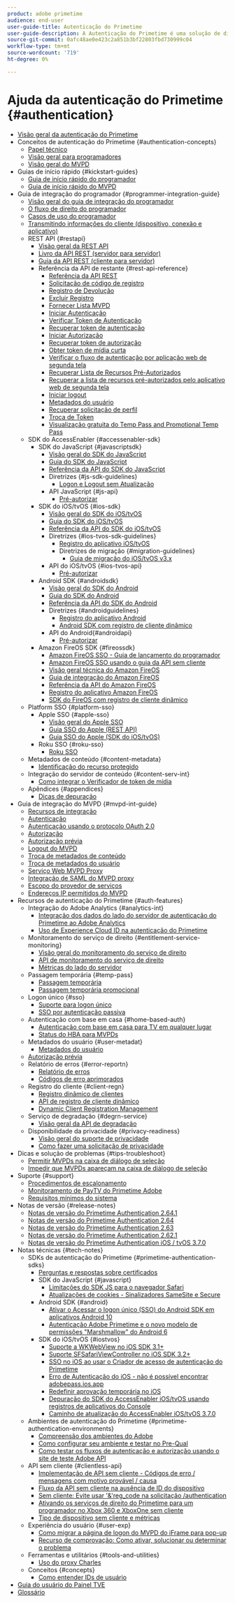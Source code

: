 ```yaml
---
product: adobe primetime
audience: end-user
user-guide-title: Autenticação do Primetime
user-guide-description: A Autenticação do Primetime é uma solução de direito para TV em qualquer lugar, fornecendo uma estrutura modular para determinar se alguém que solicita acesso a um recurso tem direito a ele.
source-git-commit: 0afc48ae0e423c2a851b3bf22803fbd730999c04
workflow-type: tm+mt
source-wordcount: '719'
ht-degree: 0%

---
```



# Ajuda da autenticação do Primetime {#authentication}

+ [Visão geral da autenticação do Primetime](home.md)
+ Conceitos de autenticação do Primetime {#authentication-concepts}
   + [Papel técnico](technical-paper.md)
   + [Visão geral para programadores](programmer-overview.md)
   + [Visão geral do MVPD](mvpd-overview.md)
+ Guias de início rápido {#kickstart-guides}
   + [Guia de início rápido do programador](programmer-kickstart-guide.md)
   + [Guia de início rápido do MVPD](mvpd-kickstart-guide.md)
+ Guia de integração do programador {#programmer-integration-guide}
   + [Visão geral do guia de integração do programador](programmer-integration-guide-overview.md)
   + [O fluxo de direito do programador](entitlement-flow.md)
   + [Casos de uso do programador](programmer-use-cases.md)
   + [Transmitindo informações do cliente (dispositivo, conexão e aplicativo)](passing-client-information-device-connection-and-application.md)
   + REST API {#restapi}
      + [Visão geral da REST API](rest-api-overview.md)
      + [Livro da API REST (servidor para servidor)](rest-api-cookbook-servertoserver.md)
      + [Guia da API REST (cliente para servidor)](rest-api-cookbook-clienttoserver.md)
      + Referência da API de restante {#rest-api-reference}
         + [Referência da API REST](rest-api-reference.md)
         + [Solicitação de código de registro](registration-code-request.md)
         + [Registro de Devolução](return-registration-record.md)
         + [Excluir Registro](delete-registration-record.md)
         + [Fornecer Lista MVPD](provide-mvpd-list.md)
         + [Iniciar Autenticação](initiate-authentication.md)
         + [Verificar Token de Autenticação](check-authentication-token.md)
         + [Recuperar token de autenticação](retrieve-authentication-token.md)
         + [Iniciar Autorização](initiate-authorization.md)
         + [Recuperar token de autorização](retrieve-authorization-token.md)
         + [Obter token de mídia curta](obtain-short-media-token.md)
         + [Verificar o fluxo de autenticação por aplicação web de segunda tela](check-authentication-flow-by-second-screen-web-app.md)
         + [Recuperar Lista de Recursos Pré-Autorizados](retrieve-list-of-preauthorized-resources.md)
         + [Recuperar a lista de recursos pré-autorizados pelo aplicativo web de segunda tela](retrieve-list-of-preauthorized-resources-by-second-screen-web-app.md)
         + [Iniciar logout](initiate-logout.md)
         + [Metadados do usuário](user-metadata.md)
         + [Recuperar solicitação de perfil](retrieve-profilerequest.md)
         + [Troca de Token](token-exchange.md)
         + [Visualização gratuita do Temp Pass and Promotional Temp Pass](free-preview-for-temp-pass-and-promotional-temp-pass.md)
   + SDK do AccessEnabler {#accessenabler-sdk}
      + SDK do JavaScript {#javascriptsdk}
         + [Visão geral do SDK do JavaScript](javascript-sdk-overview.md)
         + [Guia do SDK do JavaScript](javascript-sdk-cookbook.md)
         + [Referência da API do SDK do JavaScript](javascript-sdk-api-reference.md)
         + Diretrizes {#js-sdk-guidelines}
            + [Logon e Logout sem Atualização](refreshless-login-and-logout.md)
         + API JavaScript {#js-api}
            + [Pré-autorizar](js-preauthorize.md)
      + SDK do iOS/tvOS {#ios-sdk}
         + [Visão geral do SDK do iOS/tvOS](iostvos-sdk-overview.md)
         + [Guia do SDK do iOS/tvOS](iostvos-sdk-cookbook.md)
         + [Referência da API do SDK do iOS/tvOS](iostvos-sdk-api-reference.md)
         + Diretrizes {#ios-tvos-sdk-guidelines}
            + [Registro do aplicativo iOS/tvOS](iostvos-application-registration.md)
            + Diretrizes de migração {#migration-guidelines}
               + [Guia de migração do iOS/tvOS v3.x](iostvos-v3x-migration-guide.md)
         + API do iOS/tvOS {#ios-tvos-api}
            + [Pré-autorizar](preauthorize.md)
      + Android SDK {#androidsdk}
         + [Visão geral do SDK do Android](android-sdk-overview.md)
         + [Guia do SDK do Android](android-sdk-cookbook.md)
         + [Referência da API do SDK do Android](android-sdk-api-reference.md)
         + Diretrizes {#androidguidelines}
            + [Registro do aplicativo Android](android-application-registration.md)
            + [Android SDK com registro de cliente dinâmico](android-sdk-with-dynamic-client-registration.md)
         + API do Android{#androidapi}
            + [Pré-autorizar](preauthorize-android.md)
      + Amazon FireOS SDK {#fireossdk}
         + [Amazon FireOS SSO - Guia de lançamento do programador](amazon-firetv-sso-programmer-kickoff-guide.md)
         + [Amazon FireOS SSO usando o guia da API sem cliente](amazon-fireos-sso-using-clientless-api-cookbook.md)
         + [Visão geral técnica do Amazon FireOS](amazon-fireos-technical-overview.md)
         + [Guia de integração do Amazon FireOS](amazon-fireos-integration-cookbook.md)
         + [Referência da API do Amazon FireOS](amazon-fireos-native-client-api-reference.md)
         + [Registro do aplicativo Amazon FireOS](amazon-fireos-application-registration.md)
         + [SDK do FireOS com registro de cliente dinâmico](fireos-sdk-with-dynamic-client-registration.md)
   + Platform SSO {#platform-sso}
      + Apple SSO {#apple-sso}
         + [Visão geral do Apple SSO](apple-sso-overview.md)
         + [Guia SSO do Apple (REST API)](apple-sso-cookbook-rest-api.md)
         + [Guia SSO do Apple (SDK do iOS/tvOS)](apple-sso-cookbook-iostvos-sdk.md)
      + Roku SSO {#roku-sso}
         + [Roku SSO](roku-sso-overview.md)
   + Metadados de conteúdo {#content-metadata}
      + [Identificação do recurso protegido](identify-protected-resources.md)
   + Integração do servidor de conteúdo {#content-serv-int}
      + [Como integrar o Verificador de token de mídia](media-token-verifier-int.md)
   + Apêndices {#appendices}
      + [Dicas de depuração](appendix-b-debugging-tips.md)
+ Guia de integração do MVPD {#mvpd-int-guide}
   + [Recursos de integração](mvpd-integr-features.md)
   + [Autenticação](authn-usecase.md)
   + [Autenticação usando o protocolo OAuth 2.0](authn-oauth2-protocol.md)
   + [Autorização](authz-usecase.md)
   + [Autorização prévia](mvpd-preflight-authz.md)
   + [Logout do MVPD](usecase-mvpd-logout.md)
   + [Troca de metadados de conteúdo](mvpd-content-metadata-exchange.md)
   + [Troca de metadados do usuário](mvpd-user-metadata-exchng.md)
   + [Serviço Web MVPD Proxy](proxy-mvpd-webserv.md)
   + [Integração de SAML do MVPD proxy](proxy-mvpd-saml-int.md)
   + [Escopo do provedor de serviços](serv-provider-scoping.md)
   + [Endereços IP permitidos do MVPD](mvpd-listing-ip-addres.md)
+ Recursos de autenticação do Primetime {#auth-features}
   + Integração do Adobe Analytics {#analytics-int}
      + [Integração dos dados do lado do servidor de autenticação do Primetime ao Adobe Analytics](integrate-authn-servr-data-analytics.md)
      + [Uso de Experience Cloud ID na autenticação do Primetime](exp-cloud-id-authn.md)
   + Monitoramento do serviço de direito {#entitlement-service-monitoring}
      + [Visão geral do monitoramento do serviço de direito](entitlement-service-monitoring-overview.md)
      + [API de monitoramento do serviço de direito](entitlement-service-monitoring-api.md)
      + [Métricas do lado do servidor](understanding-serverside-metrics.md)
   + Passagem temporária {#temp-pass}
      + [Passagem temporária](temp-pass.md)
      + [Passagem temporária promocional](promotional-temp-pass.md)
   + Logon único {#sso}
      + [Suporte para logon único](sso-support.md)
      + [SSO por autenticação passiva](sso-passive-authn.md)
   + Autenticação com base em casa {#home-based-auth}
      + [Autenticação com base em casa para TV em qualquer lugar](home-based-authn-tve.md)
      + [Status do HBA para MVPDs](hba-status-mvpds.md)
   + Metadados do usuário {#user-metadat}
      + [Metadados do usuário](user-metadata-feature.md)
   + [Autorização prévia](preflight-authz.md)
   + Relatório de erros {#error-reportn}
      + [Relatório de erros](error-reporting.md)
      + [Códigos de erro aprimorados](enhanced-error-codes.md)
   + Registro do cliente {#client-regn}
      + [Registro dinâmico de clientes](dynamic-client-registration.md)
      + [API de registro de cliente dinâmico](dynamic-client-registration-api.md)
      + [Dynamic Client Registration Management](dynamic-client-registration-management.md)
   + Serviço de degradação {#degrn-service}
      + [Visão geral da API de degradação](degradation-api-overview.md)
   + Disponibilidade da privacidade {#privacy-readiness}
      + [Visão geral do suporte de privacidade](privacy-supp-overview.md)
      + [Como fazer uma solicitação de privacidade](make-privacy-req.md)
+ Dicas e solução de problemas {#tips-troubleshoot}
   + [Permitir MVPDs na caixa de diálogo de seleção](allow-mvpd-selectn-dialog.md)
   + [Impedir que MVPDs apareçam na caixa de diálogo de seleção](prevent-mvpd-selectn-dialog.md)
+ Suporte {#support}
   + [Procedimentos de escalonamento](escalation-procedures.md)
   + [Monitoramento de PayTV do Primetime Adobe](monitoring-adobe-pay-tv-pass.md)
   + [Requisitos mínimos do sistema](minimum-system-requirements.md)
+ Notas de versão {#release-notes}
   + [Notas de versão do Primetime Authentication 2.64.1](auth-rn-2641.md)
   + [Notas de versão do Primetime Authentication 2.64](auth-rn-264.md)
   + [Notas de versão do Primetime Authentication 2.63](auth-rn-263.md)
   + [Notas de versão do Primetime Authentication 2.62.1](auth-rn-2621.md)
   + [Notas de versão do Primetime Authentication iOS / tvOS 3.7.0](authn-rn-ios-tvos-370.md)
+ Notas técnicas {#tech-notes}
   + SDKs de autenticação do Primetime {#primetime-authentication-sdks}
      + [Perguntas e respostas sobre certificados](certificates-qa.md)
      + SDK do JavaScript {#javascript}
         + [Limitações do SDK JS para o navegador Safari](js-sdk-limitations-for-safari-browser.md)
         + [Atualizações de cookies - Sinalizadores SameSite e Secure](cookies-updates--samesite-and-secure-flags.md)
      + Android SDK {#android}
         + [Ativar o Acessar o logon único (SSO) do Android SDK em aplicativos Android 10](access-enabler-android-sdk-single-signon-sso-on-android-10-devices.md)
         + [Autenticação Adobe Primetime e o novo modelo de permissões &quot;Marshmallow&quot; do Android 6](adobe-primetime-authentication-and-the-android-6-marshmallow-new-permissions-model.md)
      + SDK do iOS/tvOS {#iostvos}
         + [Suporte a WKWebView no iOS SDK 3.1+](wkwebview-support-on-ios-sdk-31.md)
         + [Suporte SFSafariViewController no iOS SDK 3.2+](sfsafariviewcontroller-support-on-ios-sdk-32.md)
         + [SSO no iOS ao usar o Criador de acesso de autenticação do Primetime](sso-on-ios-when-using-the-primetime-authentication-access-enabler.md)
         + [Erro de Autenticação do iOS - não é possível encontrar adobepass.ios.app](ios-authentication-error-adobepassiosapp-cannot-be-found.md)
         + [Redefinir aprovação temporária no iOS](reset-temp-pass-on-ios.md)
         + [Depuração do SDK do AccessEnabler iOS/tvOS usando registros de aplicativos do Console](debugging-the-accessenabler-iostvos-sdk-using-console-app-logs.md)
         + [Caminho de atualização do AccessEnabler iOS/tvOS 3.7.0](accessenabler-iostvos-370-upgrade-path.md)
   + Ambientes de autenticação do Primetime {#primetime-authentication-environments}
      + [Compreensão dos ambientes do Adobe](understanding-the-adobe-environments.md)
      + [Como configurar seu ambiente e testar no Pre-Qual](setting-up-your-environment-and-testing-in-prequal.md)
      + [Como testar os fluxos de autenticação e autorização usando o site de teste Adobe API](test-authn-authz-flows-using-adobes-api-test-site.md)
   + API sem cliente {#clientless-api}
      + [Implementação de API sem cliente - Códigos de erro / mensagens com motivo provável / causa](clientless-api-implementation-error-codes--messages-with-probable-reason--cause.md)
      + [Fluxo da API sem cliente na ausência de ID do dispositivo](clientless-api-flow-in-the-absence-of-device-id.md)
      + [Sem cliente: Evite usar &#39;&amp;&#39;reg_code na solicitação /authentication](clientless-avoid-using-reg-code-in-authenticate-request.md)
      + [Ativando os serviços de direito do Primetime para um programador no Xbox 360 e XboxOne sem cliente](enabling-primetime-entitlement-services-for-a-programmer-on-xbox-360-and-xboxone-clientless-solution.md)
      + [Tipo de dispositivo sem cliente e métricas](benefits-of-using-the-clientless-devicetype-parameter-in-pass-metrics.md)
   + Experiência do usuário {#user-exp}
      + [Como migrar a página de logon do MVPD do iFrame para pop-up](migr-mvpd-login-iframe-popup.md)
      + [Recurso de comprovação: Como ativar, solucionar ou determinar o problema](preflight-feature.md)
   + Ferramentas e utilitários {#tools-and-utilities}
      + [Uso do proxy Charles](using-charles-proxy.md)
   + Conceitos {#concepts}
      + [Como entender IDs de usuário](understanding-user-ids.md)
+ [Guia do usuário do Painel TVE](tve-dashboard-user-guide.md)
+ [Glossário](glossary.md)
